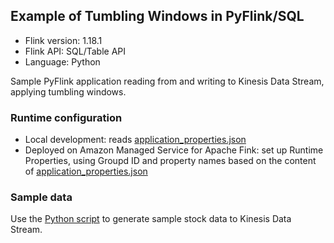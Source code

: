## Example of Tumbling Windows in PyFlink/SQL

* Flink version: 1.18.1
* Flink API: SQL/Table API
* Language: Python

Sample PyFlink application reading from and writing to Kinesis Data Stream, applying tumbling windows.

### Runtime configuration

* Local development: reads [application_properties.json](./application_properties.json)
* Deployed on Amazon Managed Service for Apache Fink: set up Runtime Properties, using Groupd ID and property names based on the content of [application_properties.json](./application_properties.json)

### Sample data

Use the [Python script](../data-generator/) to generate sample stock data to Kinesis Data Stream.
